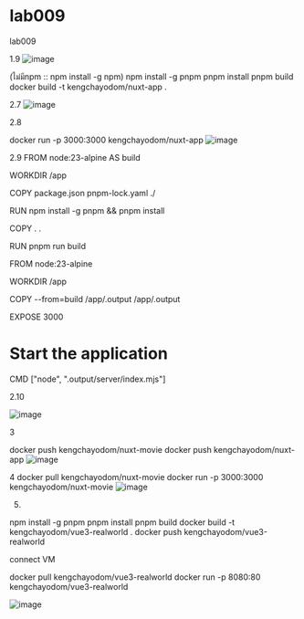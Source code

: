 # lab009
lab009

1.9
![image](https://github.com/user-attachments/assets/adf79b7d-8e0d-4d3d-b00e-0d09258f8705)


(ไม่มีnpm :: npm install -g npm)
npm install -g pnpm
pnpm install
pnpm build
docker build -t kengchayodom/nuxt-app .

2.7
![image](https://github.com/user-attachments/assets/6e9329d5-c0eb-4d12-b065-b1136a767db2)


2.8

docker run -p 3000:3000 kengchayodom/nuxt-app
![image](https://github.com/user-attachments/assets/02ec56d2-24bf-4017-9ed5-b4c68eddcfe2)

2.9
FROM node:23-alpine AS build

WORKDIR /app

COPY package.json pnpm-lock.yaml ./

RUN npm install -g pnpm && pnpm install

COPY . .

RUN pnpm run build

FROM node:23-alpine

WORKDIR /app

COPY --from=build /app/.output /app/.output

EXPOSE 3000
# Start the application
CMD ["node", ".output/server/index.mjs"]


2.10

![image](https://github.com/user-attachments/assets/978e6ff7-8b6f-4a71-a61e-798a6e066e0f)


3

docker push kengchayodom/nuxt-movie
docker push kengchayodom/nuxt-app
![image](https://github.com/user-attachments/assets/daf8c5c9-ecd6-43d1-abfc-048404e7cf4b)

4
docker pull kengchayodom/nuxt-movie
docker run -p 3000:3000 kengchayodom/nuxt-movie
![image](https://github.com/user-attachments/assets/13910b5a-a975-4e6e-948e-50bde420d88d)


5.

npm install -g pnpm
pnpm install
pnpm build
docker build -t kengchayodom/vue3-realworld .
docker push kengchayodom/vue3-realworld

connect VM

docker pull kengchayodom/vue3-realworld
docker run -p 8080:80 kengchayodom/vue3-realworld

![image](https://github.com/user-attachments/assets/285ef527-9c21-4ddb-8b89-c34997aac65e)




